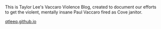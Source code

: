 This is Taylor Lee's Vaccaro Violence Blog, created to document our efforts to get the violent, mentally insane Paul Vaccaro fired as Cove janitor.

[qtleeq.github.io](https://qtleeq.github.io)